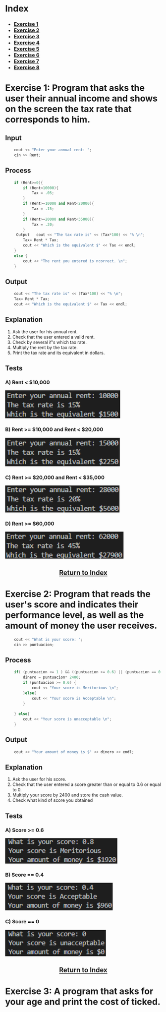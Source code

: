 # Index
<h3>

- [Exercise 1](#exercise-1-program-that-asks-the-user-their-annual-income-and-shows-on-the-screen-the-tax-rate-that-corresponds-to-him)  
- [Exercise 2](#exercise-2-a-program-that-asks-the-user-for-his-score-and-displays-the-corresponding-typo-of-benefit-and-money)  
- [Exercise 3](#exercise-3-a-program-that-asks-for-your-age-and-print-the-cost-of-ticked)  
- [Exercise 4](#exercise-4-menu-of-a-bella-napoli-pizzeria-showing-your-type-of-pizza-and-ingredients)  
- [Exercise 5](#exercise-5-ask-the-user-6-temperature-and-print-the-mean-highest-and-lowest-temperature)  
- [Exercise 6](#exercise-6-ask-the-user-indefinitely-the-amount-and-price-of-the-products-finally-print-the-total-price)  
- [Exercise 7](#exercise-7-decimal-to-binary)    
- [Exercise 8](#exercise-8-multiplication-tables)    

<h3>

# Exercise 1: Program that asks the user their annual income and shows on the screen the tax rate that corresponds to him.

## Input
```c++
    cout << "Enter your annual rent: ";
    cin >> Rent;
```
## Process
```c++
    if (Rent>=0){
        if (Rent<10000){
            Tax = .05;
        }
        if (Rent>=10000 and Rent<20000){
            Tax = .15;
        } 
        if (Rent>=20000 and Rent<35000){
            Tax = .20;
        }
     Output   cout << "The tax rate is" << (Tax*100) << "% \n";
        Tax= Rent * Tax;
        cout << "Which is the equivalent $" << Tax << endl;
    }
    else {
        cout << "The rent you entered is ncorrect. \n";  
    }
```
## Output
```c++
    cout << "The tax rate is" << (Tax*100) << "% \n";
    Tax= Rent * Tax;
    cout << "Which is the equivalent $" << Tax << endl;
```
## Explanation
1. Ask the user for his annual rent.
2. Check that the user entered a valid rent.   
3. Check by several if's which tax rate.  
4. Multiply the rent by the tax rate.
5. Print the tax rate and its equivalent in dollars. 
## Tests
### A) Rent < $10,000
<img src="U2/../imagenes/renta1.PNG" height="90"/>

### B) Rent >= $10,000 and Rent < $20,000
<img src="U2/../imagenes/renta2.PNG" height="92"/>

### C) Rent >= $20,000 and Rent < $35,000 
<img src="U2/../imagenes/renta3.PNG" height="87"/>

### D) Rent >= $60,000
<img src="U2/../imagenes/renta4.PNG" height="87"/>

<div align="center">
<h2>

[Return to Index](#index)
</h2>
</div>


# Exercise 2: Program that reads the user's score and indicates their performance level, as well as the amount of money the user receives.
```c++
    cout << "What is your score: ";
    cin >> puntuacion;
```
## Process
```c++
    if( (puntuacion <= 1 ) && ((puntuacion >= 0.6) || (puntuacion == 0.4 ))){
        dinero = puntuacion* 2400;
        if (puntuacion >= 0.6) {
            cout << "Your score is Meritorious \n";
        }else{
            cout << "Your score is Acceptable \n";
        }

    } else{
        cout << "Your score is unacceptable \n";
    }
```
## Output
```c++
    cout << "Your amount of money is $" << dinero << endl;
```
## Explanation
1. Ask the user for his score.
2. Check that the user entered a score greater than or equal to 0.6 or equal to 0.
3. Multiply your score by 2400 and store the cash value.
4. Check what kind of score you obtained  

## Tests
### A) Score >= 0.6
<img src="U2/../imagenes/beneficios1.PNG" height="82"/>

### B) Score == 0.4
<img src="U2/../imagenes/beneficios2.PNG" height="89"/>

### C) Score == 0
<img src="U2/../imagenes/beneficios3.PNG" height="85"/>

<div align="center">
<h2>

[Return to Index](#index)
</h2>
</div>


# Exercise 3: A program that asks for your age and print the cost of ticked.
